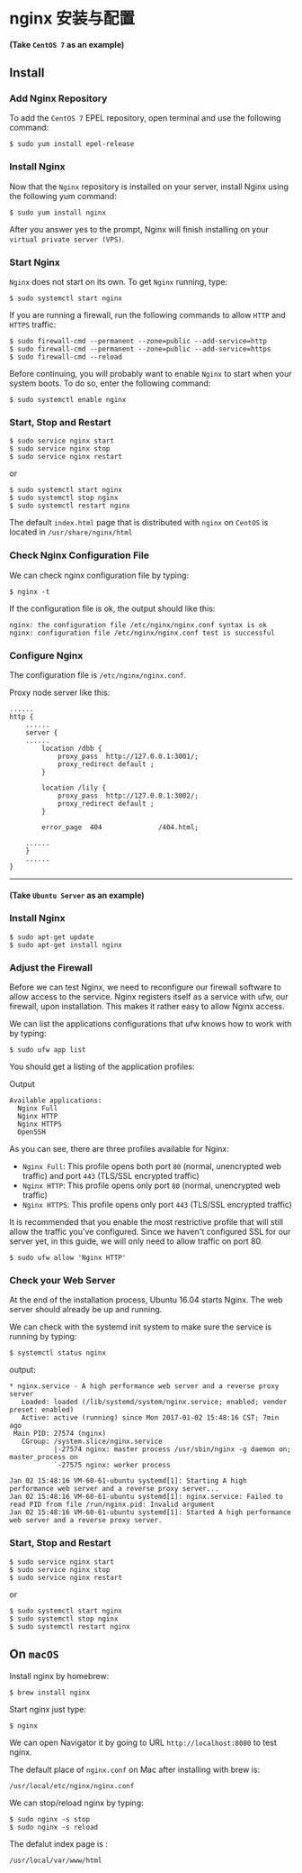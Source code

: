 # nginx 安装与配置

#### (Take ```CentOS 7``` as an example)

## Install
### Add Nginx Repository
To add the ```CentOS 7``` EPEL repository, open terminal and use the following command:
```
$ sudo yum install epel-release
```

### Install Nginx
Now that the ```Nginx``` repository is installed on your server, install Nginx using the following yum command:
```
$ sudo yum install nginx
```
After you answer yes to the prompt, Nginx will finish installing on your ```virtual private server (VPS)```.

### Start Nginx
```Nginx``` does not start on its own. To get ```Nginx``` running, type:
```
$ sudo systemctl start nginx
```
If you are running a firewall, run the following commands to allow ```HTTP``` and ```HTTPS``` traffic:
```
$ sudo firewall-cmd --permanent --zone=public --add-service=http
$ sudo firewall-cmd --permanent --zone=public --add-service=https
$ sudo firewall-cmd --reload
```
Before continuing, you will probably want to enable ```Nginx``` to start when your system boots. To do so, enter the following command:
```
$ sudo systemctl enable nginx
```

### Start, Stop and Restart

```
$ sudo service nginx start
$ sudo service nginx stop
$ sudo service nginx restart
```
or
```
$ sudo systemctl start nginx
$ sudo systemctl stop nginx
$ sudo systemctl restart nginx
```
The default ```index.html``` page that is distributed with ```nginx``` on ```CentOS``` is located in ```/usr/share/nginx/html```

### Check Nginx Configuration File
We can check nginx configuration file by typing:
```
$ nginx -t
```
If the configuration file is ok, the output should like this:
```
nginx: the configuration file /etc/nginx/nginx.conf syntax is ok
nginx: configuration file /etc/nginx/nginx.conf test is successful
```

### Configure Nginx

The configuration file is ```/etc/nginx/nginx.conf```.

Proxy node server like this:
```
......
http {
    ......
    server {
    ......
        location /dbb {
            proxy_pass  http://127.0.0.1:3001/;
            proxy_redirect default ;
        }

        location /lily {
            proxy_pass  http://127.0.0.1:3002/;
            proxy_redirect default ;
        }

        error_page  404              /404.html;

    ......
    }
    ......
}
```

---

#### (Take ```Ubuntu Server``` as an example)

### Install Nginx

```
$ sudo apt-get update
$ sudo apt-get install nginx
```

### Adjust the Firewall
Before we can test Nginx, we need to reconfigure our firewall software to allow access to the service. Nginx registers itself as a service with ufw, our firewall, upon installation. This makes it rather easy to allow Nginx access.

We can list the applications configurations that ufw knows how to work with by typing:
```
$ sudo ufw app list
```
You should get a listing of the application profiles:

Output
```
Available applications:
  Nginx Full
  Nginx HTTP
  Nginx HTTPS
  OpenSSH
```

As you can see, there are three profiles available for Nginx:

* ```Nginx Full```: This profile opens both port ```80``` (normal, unencrypted web traffic) and port ```443``` (TLS/SSL encrypted traffic)
* ```Nginx HTTP```: This profile opens only port ```80``` (normal, unencrypted web traffic)
* ```Nginx HTTPS```: This profile opens only port ```443``` (TLS/SSL encrypted traffic)

It is recommended that you enable the most restrictive profile that will still allow the traffic you've configured. Since we haven't configured SSL for our server yet, in this guide, we will only need to allow traffic on port 80.

```
$ sudo ufw allow 'Nginx HTTP'
```

### Check your Web Server
At the end of the installation process, Ubuntu 16.04 starts Nginx. The web server should already be up and running.

We can check with the systemd init system to make sure the service is running by typing:
```
$ systemctl status nginx
```
output:
```
* nginx.service - A high performance web server and a reverse proxy server
   Loaded: loaded (/lib/systemd/system/nginx.service; enabled; vendor preset: enabled)
   Active: active (running) since Mon 2017-01-02 15:48:16 CST; 7min ago
 Main PID: 27574 (nginx)
   CGroup: /system.slice/nginx.service
           |-27574 nginx: master process /usr/sbin/nginx -g daemon on; master_process on
           `-27575 nginx: worker process

Jan 02 15:48:16 VM-60-61-ubuntu systemd[1]: Starting A high performance web server and a reverse proxy server...
Jan 02 15:48:16 VM-60-61-ubuntu systemd[1]: nginx.service: Failed to read PID from file /run/nginx.pid: Invalid argument
Jan 02 15:48:16 VM-60-61-ubuntu systemd[1]: Started A high performance web server and a reverse proxy server.
```

### Start, Stop and Restart

```
$ sudo service nginx start
$ sudo service nginx stop
$ sudo service nginx restart
```
or
```
$ sudo systemctl start nginx
$ sudo systemctl stop nginx
$ sudo systemctl restart nginx
```

## On ```macOS```

Install nginx by homebrew:
```
$ brew install nginx
```

Start nginx just type:
```
$ nginx
```

We can open Navigator it by going to URL ```http://localhost:8080``` to test nginx.

The default place of ```nginx.conf``` on Mac after installing with brew is:
```
/usr/local/etc/nginx/nginx.conf
```

We can stop/reload nginx by typing:
```
$ sudo nginx -s stop
$ sudo nginx -s reload
```

The defalut index page is :
```
/usr/local/var/www/html
```